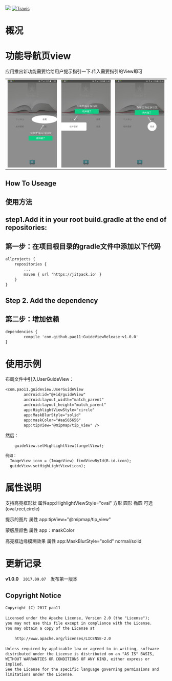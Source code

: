 [![](https://jitpack.io/v/pao11/GuideViewRelease.svg)](https://jitpack.io/#pao11/GuideViewRelease)
[![Travis](https://img.shields.io/badge/Gradle-2.3.1-brightgreen.svg)]()

# 概况
功能导航页view
====
应用推出新功能需要给给用户提示指引一下.传入需要指引的View即可

<table>
    <tr>
        <td><img src="/screenshots/guide1.jpg"></td>
        <td><img src="/screenshots/guide2.jpg"></td>
        <td><img src="/screenshots/guide3.jpg"></td>
    </tr>
</table>

How To Useage
----
使用方法
-

step1.Add it in your root build.gradle at the end of repositories:
-
第一步：在项目根目录的gradle文件中添加以下代码
-
    allprojects {
		repositories {
			...
			maven { url 'https://jitpack.io' }
		}
	}

Step 2. Add the dependency
-
第二步：增加依赖
-
    dependencies {
	        compile 'com.github.pao11:GuideViewRelease:v1.0.0'
	}

使用示例
=
布局文件中引入UserGuideView：
````
<com.pao11.guideview.UserGuideView
        android:id="@+id/guideView"
        android:layout_width="match_parent"
        android:layout_height="match_parent"
        app:HighlightViewStyle="circle"
        app:MaskBlurStyle="solid"
        app:maskColor="#aa565656"
        app:tipView="@mipmap/tip_view" />

````
然后：
````
    guideView.setHighLightView(targetView);
````
````
例如：
  ImageView icon = (ImageView) findViewById(R.id.icon);
  guideView.setHighLightView(icon);
````
属性说明
=
支持高亮框形状 属性app:HighlightViewStyle="oval" 方形 圆形 椭圆 可选(oval,rect,circle)

提示的图片  属性 app:tipView="@mipmap/tip_view"

蒙版层颜色 属性 app：maskColor

高亮框边缘模糊效果 属性  app:MaskBlurStyle="solid" normal/solid

更新记录
=


**v1.0.0**　`2017.09.07`　发布第一版本

## Copyright Notice ##
``` 
Copyright (C) 2017 pao11

Licensed under the Apache License, Version 2.0 (the "License");
you may not use this file except in compliance with the License.
You may obtain a copy of the License at

    http://www.apache.org/licenses/LICENSE-2.0

Unless required by applicable law or agreed to in writing, software
distributed under the License is distributed on an "AS IS" BASIS,
WITHOUT WARRANTIES OR CONDITIONS OF ANY KIND, either express or implied.
See the License for the specific language governing permissions and
limitations under the License.
 ```




